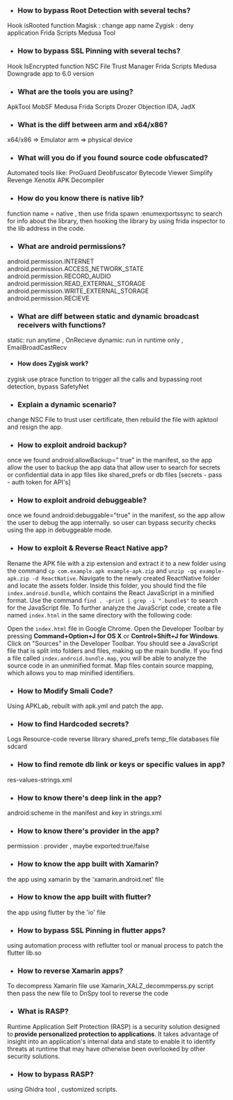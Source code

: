 
- ### How to bypass Root Detection with several techs?

Hook isRooted function
Magisk : change app name
Zygisk : deny application
Frida Scripts
Medusa Tool

- ### How to bypass SSL Pinning with several techs?
Hook IsEncrypted function
NSC File
Trust Manager
Frida Scripts
Medusa
Downgrade app to 6.0 version

- ### What are the tools you are using?
ApkTool
MobSF
Medusa
Frida Scripts
Drozer
Objection
IDA, JadX

- ### What is the diff between arm and x64/x86?
x64/x86 => Emulator
arm => physical device

- ### What will you do if you found source code obfuscated?
Automated tools like:
ProGuard Deobfuscator
Bytecode Viewer
Simplify
Revenge
Xenotix APK Decompiler

- ### How do you know there is native lib?
function name = native , then use frida spawn :enumexportssync to search for info about the library, then hooking the library by using frida inspector to the lib address in the code.

- ### What are android permissions?
android.permission.INTERNET
android.permission.ACCESS_NETWORK_STATE
android.permission.RECORD_AUDIO
android.permission.READ_EXTERNAL_STORAGE
android.permission.WRITE_EXTERNAL_STORAGE
android.permission.RECIEVE

- ### What are diff between static and dynamic broadcast receivers with functions?
static: run anytime , OnRecieve
dynamic: run in runtime only , EmailBroadCastRecv

- #### How does Zygisk work?
zygisk use ptrace function to trigger all the calls and bypassing root detection, bypass SafetyNet

- ### Explain a dynamic scenario?
change NSC File to trust user certificate, then rebuild the file with apktool and resign the app.

- ### How to exploit android backup?
once we found android:allowBackup=” true" in the manifest, so the app allow the user to backup the app data that allow user to search for secrets or confidential data in app files like shared_prefs or db files [secrets - pass - auth token for API's]

- ### How to exploit android debuggeable?
once we found android:debuggable="true" in the manifest, so the app allow the user to debug the app internally. so user can bypass security checks using the app in debuggeable mode.

- ### How to exploit & Reverse React Native app?
Rename the APK file with a zip extension and extract it to a new folder using the command `cp com.example.apk example-apk.zip` and `unzip -qq example-apk.zip -d ReactNative`.
Navigate to the newly created ReactNative folder and locate the assets folder. Inside this folder, you should find the file `index.android.bundle`, which contains the React JavaScript in a minified format.
Use the command `find . -print | grep -i ".bundle$"` to search for the JavaScript file.
To further analyze the JavaScript code, create a file named `index.html` in the same directory with the following code:
<script src="./index.android.bundle"></script>
Open the `index.html` file in Google Chrome.
Open the Developer Toolbar by pressing **Command+Option+J for OS X** or **Control+Shift+J for Windows**.
Click on "Sources" in the Developer Toolbar. You should see a JavaScript file that is split into folders and files, making up the main bundle.
If you find a file called `index.android.bundle.map`, you will be able to analyze the source code in an unminified format. Map files contain source mapping, which allows you to map minified identifiers.

- ### How to Modify Smali Code?
Using APKLab, rebuilt with apk.yml and patch the app.

- ### How to find Hardcoded secrets?
Logs
Resource-code
reverse library
shared_prefs
temp_file
databases file
sdcard

- ### How to find remote db link or keys or specific values in app?
res-values-strings.xml

- ### How to know there's deep link in the app?
android:scheme in the manifest and key in strings.xml

- ### How to know there's provider in the app?
permission : provider , maybe exported:true/false

- ### How to know the app built with Xamarin?
the app using xamarin by the 'xamarin.android.net' file

- ### How to know the app built with flutter?
the app using flutter by the 'io' file

- ### How to bypass SSL Pinning in flutter apps?
using automation process with reflutter tool or manual process to patch the flutter lib.so

- ### How to reverse Xamarin apps?
To decompress Xamarin file use Xamarin_XALZ_decommperss.py script then pass the new file to DnSpy tool to reverse the code

- ### What is RASP?
Runtime Application Self Protection (RASP) is a security solution designed to **provide personalized protection to applications**. It takes advantage of insight into an application's internal data and state to enable it to identify threats at runtime that may have otherwise been overlooked by other security solutions.

- ### How to bypass RASP?
using Ghidra tool , customized scripts.